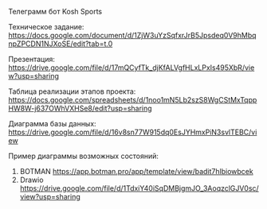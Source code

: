 Телеграмм бот Kosh Sports

Техническое задание:
https://docs.google.com/document/d/1ZjW3uYzSqfxrJrB5Jpsdeq0V9hMbqnpZPCDN1NJXoSE/edit?tab=t.0

Презентация:
https://drive.google.com/file/d/17mQCyfTk_djKfALVgfHLxLPxIs495XbR/view?usp=sharing

Таблица реализации этапов проекта:
https://docs.google.com/spreadsheets/d/1noo1mN5Lb2szS8WgCStMxTqppHW8W-j637OWhVXHSe8/edit?usp=sharing

Диаграмма базы данных:
https://drive.google.com/file/d/16v8sn77W915dq0EsJYHmxPiN3svlTEBC/view

Пример диаграммы возможных состояний:
1. BOTMAN
https://app.botman.pro/app/template/view/badit7hlbiowbcek
2. Drawio
https://drive.google.com/file/d/1TdxiY40iSqDMBjgmJO_3AoqzclGJV0sc/view?usp=sharing